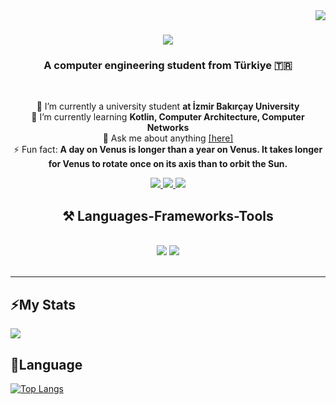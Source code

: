 <img align="right" src="https://visitor-badge.laobi.icu/badge?page_id=didembi.didembi" />

<h1 align="center">
    <img src="https://readme-typing-svg.herokuapp.com/?font=Righteous&size=35&center=true&vCenter=true&width=500&height=70&duration=4000&lines=Hi+There!+👋;+I'm+Didem+Bilek!;&text_color=FFFFFF" />
</h1>

<h3 align="center">A computer engineering student from Türkiye 🇹🇷</h3>
<br/>

<div align="center">

🔭 I’m currently a university student **at İzmir Bakırçay University**  
🌱 I’m currently learning **Kotlin, Computer Architecture, Computer Networks**  
💬 Ask me about anything <a href="https://mail.google.com/mail/u/0/#inbox?compose=DmwnWrRlRjGBzfdmBdpxFpxPtWPcdJjRtVsPHzKVdSZzgVJkLvtjjJnxgwBwCNrBhtvVXCqkNVHg">[here]</a>  
⚡ Fun fact: **A day on Venus is longer than a year on Venus. It takes longer for Venus to rotate once on its axis than to orbit the Sun.**

</div>

<div align="center">
    <a href="mailto:ddmbilek@gmail.com">
        <img src="https://img.shields.io/badge/Gmail-333333?style=for-the-badge&logo=gmail&logoColor=red" />
    </a>
    <a href="https://www.linkedin.com/in/didem-b-525707228" target="_blank">
        <img src="https://img.shields.io/badge/LinkedIn-0077B5?style=for-the-badge&logo=linkedin&logoColor=white" />
    </a>
    <a href="#" target="_blank">
        <img src="https://img.shields.io/badge/Portfolio-FF5722?style=for-the-badge&logo=todoist&logoColor=white" /> <!-- sqlite, safari, google-chrome are other good icon options -->
    </a>
</div>

<h2 align="center">⚒️ Languages-Frameworks-Tools </h2>
<br/>
<div align="center">
    <img src="https://skillicons.dev/icons?i=html,css,vscode,github,figma,tailwind,git,r" />
    <img src="https://skillicons.dev/icons?i=python,javascript,c" />
</div>

<br/>
<hr/>

<h2>⚡My Stats </h2>
 
[![](https://github-readme-stats.vercel.app/api?username=didembi&show_icons=true&theme=dracula)](https://github.com/didembi/github-readme-stats)
<br/>

<h2> 🎯Language  </h2>

[![Top Langs](https://github-readme-stats.vercel.app/api/top-langs/?username=didembi&show_icons=true&theme=dracula&layout=compact)](https://github.com/didembi/github-readme-stats&layout=compact)


